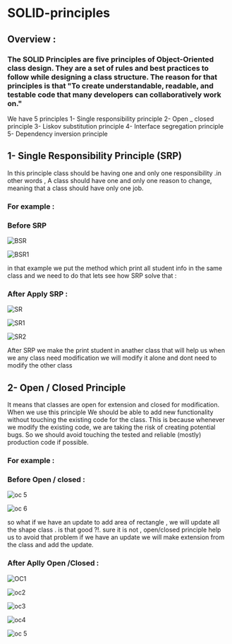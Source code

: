 # SOLID-principles
## Overview  : 
### The SOLID Principles are five principles of Object-Oriented class design. They are a set of rules and best practices to follow while designing a class structure. The reason for that principles is that "To create understandable, readable, and testable code that many developers can collaboratively work on."

We have 5 principles 
1-	Single responsibility principle 
2-	Open _ closed principle 
3-	Liskov substitution principle
4-	Interface segregation principle
5-	Dependency inversion principle 




## 1- Single Responsibility Principle (SRP)
In this principle class should be having one and only one responsibility .in other words ,
A class should have one and only one reason to change, meaning that a class should have only one job.

### For example :
### Before SRP

![BSR](https://github.com/ziadahmed123/SOLID-principles/assets/85025911/888d6576-8b66-4a15-bbb0-93c8a7fd1e15)


![BSR1](https://github.com/ziadahmed123/SOLID-principles/assets/85025911/81526a2a-f2b3-48c9-b323-53cec8f5abc5)

in that example we put the method which print all student info in the same class and we need to do that
lets see how SRP solve that :

### After Apply SRP :

![SR](https://github.com/ziadahmed123/SOLID-principles/assets/85025911/f8297d9f-58bc-4411-9635-47097c7a5268)

![SR1](https://github.com/ziadahmed123/SOLID-principles/assets/85025911/8601518e-7d85-4d94-a225-acce1359fbcd)


![SR2](https://github.com/ziadahmed123/SOLID-principles/assets/85025911/6610d9c8-0c20-4ce7-b10a-9abc4e6a3071)


After SRP we make the print student in anather class 
that will help us when we any class need modification we will modify it alone and dont need to modify the other class 




## 2- Open / Closed Principle
It means that classes are open for extension and closed for modification.
When we use this principle We should be able to add new functionality without touching the existing code for the class. This is because whenever we modify the existing code, we are taking the risk of creating potential bugs. So we should avoid touching the tested and reliable (mostly) production code if possible.



### For example :
### Before Open / closed :


![oc 5](https://github.com/ziadahmed123/SOLID-principles/assets/85025911/361e4716-4127-4585-9aba-e968732837a2)


![oc 6](https://github.com/ziadahmed123/SOLID-principles/assets/85025911/bd830761-55ea-480d-859f-7d93da31d69a)

so what if we have an update to add area of rectangle , we will update all the shape class .
is that good ?!.
sure it is not , open/closed principle help us to avoid that problem 
if we have an update we will make extension from the class and add the update.


### After Aplly Open /Closed :

![OC1](https://github.com/ziadahmed123/SOLID-principles/assets/85025911/4e42d40c-287a-43ad-bc47-079fd809bfef)


![oc2](https://github.com/ziadahmed123/SOLID-principles/assets/85025911/9425e8ec-cc09-476e-8568-0737e54a58b4)



![oc3](https://github.com/ziadahmed123/SOLID-principles/assets/85025911/fb8e8e52-8b4d-485a-9fa0-aa4f5c4667e7)



![oc4](https://github.com/ziadahmed123/SOLID-principles/assets/85025911/1f4e85d3-ccea-499b-9934-1ed0ef0acebf)


![oc 5](https://github.com/ziadahmed123/SOLID-principles/assets/85025911/8b95f6bd-a2f5-4c0f-9129-490a1c531713)
